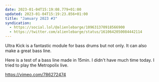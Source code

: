 ```yaml
---
date: 2023-01-04T15:19:08.779+01:00
updated: 2023-01-04T15:19:23.856+01:00
title: "Jamuary 2023 #3"
syndication:
  - https://social.lol/@alienlebarge/109631370918566900
  - https://twitter.com/alienlebarge/status/1610642050084442114
---
```

Ultra Kick is a fantastic module for bass drums but not only. It can also make a great bass line.

Here is a test of a bass line made in 15min. I didn't have much time today.
I tried to play the Metropolix live.

https://vimeo.com/786272474

